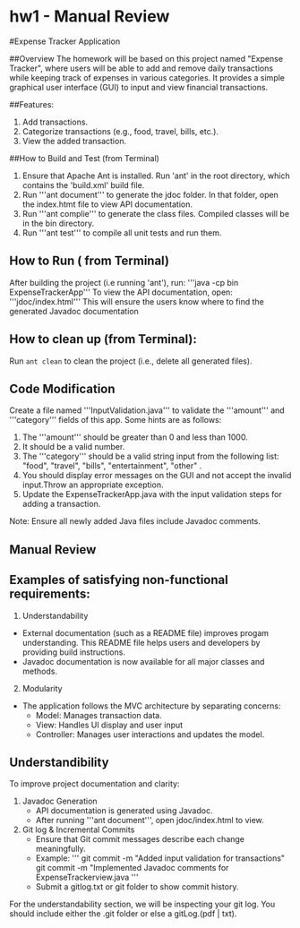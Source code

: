 # hw1 - Manual Review
#Expense Tracker Application

##Overview
The homework will be based on this project named "Expense Tracker", where users will be able to add and remove daily transactions while keeping track of expenses in various categories. It provides a simple graphical user interface (GUI) to input and view financial transactions.


##Features:
1. Add transactions.
2. Categorize transactions (e.g., food, travel, bills, etc.).
3. View the added transaction.

##How to Build and Test (from Terminal)
1. Ensure that Apache Ant is installed. Run 'ant' in the root directory, which contains the 'build.xml' build file.
2. Run '''ant document''' to generate the jdoc folder. In that folder, open the index.htmt file to view API documentation.
3. Run '''ant complie''' to generate the class files. Compiled classes will be in the bin directory.
4. Run '''ant test''' to compile all unit tests and run them.

## How to Run ( from Terminal)
After building the project (i.e running 'ant'), run: '''java -cp bin ExpenseTrackerApp'''
To view the API documentation, open: '''jdoc/index.html'''
This will ensure the users know where to find the generated Javadoc documentation

## How to clean up (from Terminal):
Run ```ant clean``` to clean the project (i.e., delete all generated files).

## Code Modification

Create a file named '''InputValidation.java'''  to validate the '''amount''' and '''category''' fields of this app. Some hints are as follows:
1. The '''amount''' should be greater than 0 and less than 1000. 
2. It should be a valid number. 
3. The '''category''' should be a valid string input from the following list: "food", "travel", "bills", "entertainment", "other" .
4. You should display error messages on the GUI and not accept the invalid input.Throw an appropriate exception. 
5. Update the ExpenseTrackerApp.java with the input validation steps for adding a transaction.

Note: Ensure all newly added Java files include Javadoc comments.

## Manual Review
## Examples of satisfying non-functional requirements:
1. Understandability
- External documentation (such as a README file) improves progam understanding. This README file helps users and developers by providing build instructions.
- Javadoc documentation is now available for all major classes and methods.

2. Modularity

- The application follows the MVC architecture by separating concerns:
	- Model: Manages transaction data.
	- View: Handles UI display and user input
	- Controller: Manages user interactions and updates the model. 

## Understandibility
To improve project documentation and clarity:
1. Javadoc Generation
	- API documentation is generated using Javadoc.
	- After running '''ant document''', open jdoc/index.html to view.
2. Git log & Incremental Commits
	- Ensure that Git commit messages describe each change meaningfully.
	- Example:
	  '''
	  git commit -m "Added input validation for transactions"
	  git commit -m "Implemented Javadoc comments for ExpenseTrackerview.java
	  '''
	-  Submit a gitlog.txt or git folder to show commit history.

For the understandability section, we will be inspecting your git log. You should include either the .git folder or else a gitLog.(pdf | txt).
